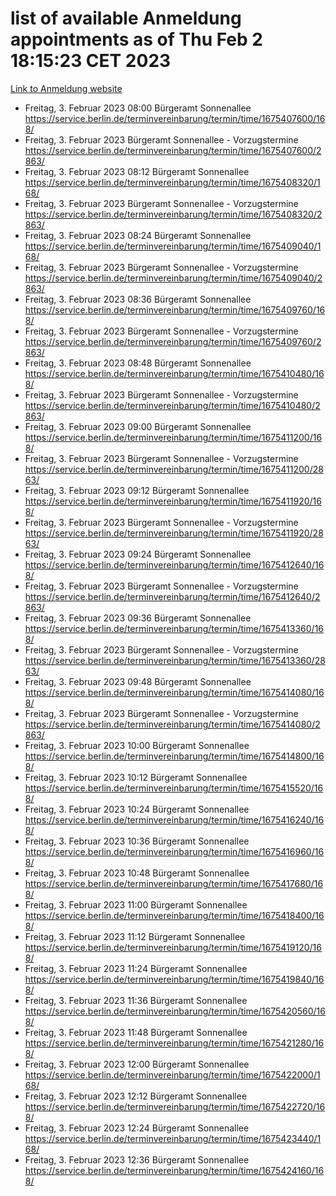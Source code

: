 # list of available Anmeldung appointments as of Thu Feb  2 18:15:23 CET 2023
[Link to Anmeldung website](https://service.berlin.de/terminvereinbarung/termin/tag.php?termin=0&anliegen[]=120686&dienstleisterlist=122210,122217,327316,122219,327312,122227,327314,122231,327346,122243,327348,122252,329742,122260,329745,122262,329748,122254,329751,122271,327278,122273,327274,122277,327276,330436,122280,327294,122282,327290,122284,327292,327539,122291,327270,122285,327266,122286,327264,122296,327268,150230,329760,122301,327282,122297,327286,122294,327284,122312,329763,122314,329775,122304,327330,122311,327334,122309,327332,122281,327352,122279,329772,122276,327324,122274,327326,122267,329766,122246,327318,122251,327320,122257,327322,122208,327298,122226,327300,121362,121364&herkunft=http%3A%2F%2Fservice.berlin.de%2Fdienstleistung%2F120686%2F)
- Freitag, 3. Februar 2023 08:00 Bürgeramt Sonnenallee https://service.berlin.de/terminvereinbarung/termin/time/1675407600/168/
- Freitag, 3. Februar 2023  Bürgeramt Sonnenallee - Vorzugstermine https://service.berlin.de/terminvereinbarung/termin/time/1675407600/2863/
- Freitag, 3. Februar 2023 08:12 Bürgeramt Sonnenallee https://service.berlin.de/terminvereinbarung/termin/time/1675408320/168/
- Freitag, 3. Februar 2023  Bürgeramt Sonnenallee - Vorzugstermine https://service.berlin.de/terminvereinbarung/termin/time/1675408320/2863/
- Freitag, 3. Februar 2023 08:24 Bürgeramt Sonnenallee https://service.berlin.de/terminvereinbarung/termin/time/1675409040/168/
- Freitag, 3. Februar 2023  Bürgeramt Sonnenallee - Vorzugstermine https://service.berlin.de/terminvereinbarung/termin/time/1675409040/2863/
- Freitag, 3. Februar 2023 08:36 Bürgeramt Sonnenallee https://service.berlin.de/terminvereinbarung/termin/time/1675409760/168/
- Freitag, 3. Februar 2023  Bürgeramt Sonnenallee - Vorzugstermine https://service.berlin.de/terminvereinbarung/termin/time/1675409760/2863/
- Freitag, 3. Februar 2023 08:48 Bürgeramt Sonnenallee https://service.berlin.de/terminvereinbarung/termin/time/1675410480/168/
- Freitag, 3. Februar 2023  Bürgeramt Sonnenallee - Vorzugstermine https://service.berlin.de/terminvereinbarung/termin/time/1675410480/2863/
- Freitag, 3. Februar 2023 09:00 Bürgeramt Sonnenallee https://service.berlin.de/terminvereinbarung/termin/time/1675411200/168/
- Freitag, 3. Februar 2023  Bürgeramt Sonnenallee - Vorzugstermine https://service.berlin.de/terminvereinbarung/termin/time/1675411200/2863/
- Freitag, 3. Februar 2023 09:12 Bürgeramt Sonnenallee https://service.berlin.de/terminvereinbarung/termin/time/1675411920/168/
- Freitag, 3. Februar 2023  Bürgeramt Sonnenallee - Vorzugstermine https://service.berlin.de/terminvereinbarung/termin/time/1675411920/2863/
- Freitag, 3. Februar 2023 09:24 Bürgeramt Sonnenallee https://service.berlin.de/terminvereinbarung/termin/time/1675412640/168/
- Freitag, 3. Februar 2023  Bürgeramt Sonnenallee - Vorzugstermine https://service.berlin.de/terminvereinbarung/termin/time/1675412640/2863/
- Freitag, 3. Februar 2023 09:36 Bürgeramt Sonnenallee https://service.berlin.de/terminvereinbarung/termin/time/1675413360/168/
- Freitag, 3. Februar 2023  Bürgeramt Sonnenallee - Vorzugstermine https://service.berlin.de/terminvereinbarung/termin/time/1675413360/2863/
- Freitag, 3. Februar 2023 09:48 Bürgeramt Sonnenallee https://service.berlin.de/terminvereinbarung/termin/time/1675414080/168/
- Freitag, 3. Februar 2023  Bürgeramt Sonnenallee - Vorzugstermine https://service.berlin.de/terminvereinbarung/termin/time/1675414080/2863/
- Freitag, 3. Februar 2023 10:00 Bürgeramt Sonnenallee https://service.berlin.de/terminvereinbarung/termin/time/1675414800/168/
- Freitag, 3. Februar 2023 10:12 Bürgeramt Sonnenallee https://service.berlin.de/terminvereinbarung/termin/time/1675415520/168/
- Freitag, 3. Februar 2023 10:24 Bürgeramt Sonnenallee https://service.berlin.de/terminvereinbarung/termin/time/1675416240/168/
- Freitag, 3. Februar 2023 10:36 Bürgeramt Sonnenallee https://service.berlin.de/terminvereinbarung/termin/time/1675416960/168/
- Freitag, 3. Februar 2023 10:48 Bürgeramt Sonnenallee https://service.berlin.de/terminvereinbarung/termin/time/1675417680/168/
- Freitag, 3. Februar 2023 11:00 Bürgeramt Sonnenallee https://service.berlin.de/terminvereinbarung/termin/time/1675418400/168/
- Freitag, 3. Februar 2023 11:12 Bürgeramt Sonnenallee https://service.berlin.de/terminvereinbarung/termin/time/1675419120/168/
- Freitag, 3. Februar 2023 11:24 Bürgeramt Sonnenallee https://service.berlin.de/terminvereinbarung/termin/time/1675419840/168/
- Freitag, 3. Februar 2023 11:36 Bürgeramt Sonnenallee https://service.berlin.de/terminvereinbarung/termin/time/1675420560/168/
- Freitag, 3. Februar 2023 11:48 Bürgeramt Sonnenallee https://service.berlin.de/terminvereinbarung/termin/time/1675421280/168/
- Freitag, 3. Februar 2023 12:00 Bürgeramt Sonnenallee https://service.berlin.de/terminvereinbarung/termin/time/1675422000/168/
- Freitag, 3. Februar 2023 12:12 Bürgeramt Sonnenallee https://service.berlin.de/terminvereinbarung/termin/time/1675422720/168/
- Freitag, 3. Februar 2023 12:24 Bürgeramt Sonnenallee https://service.berlin.de/terminvereinbarung/termin/time/1675423440/168/
- Freitag, 3. Februar 2023 12:36 Bürgeramt Sonnenallee https://service.berlin.de/terminvereinbarung/termin/time/1675424160/168/
